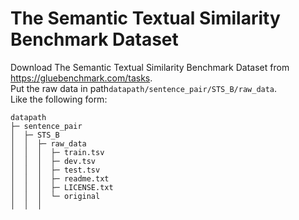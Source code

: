 # The Semantic Textual Similarity Benchmark Dataset

Download The Semantic Textual Similarity Benchmark Dataset from https://gluebenchmark.com/tasks.  
Put the raw data in path`datapath/sentence_pair/STS_B/raw_data`.   
Like the following form:

```angular2html
datapath
├─ sentence_pair
│  ├─ STS_B
│  │  ├─ raw_data
│  │  │  ├─ train.tsv
│  │  │  ├─ dev.tsv
│  │  │  ├─ test.tsv
│  │  │  ├─ readme.txt
│  │  │  ├─ LICENSE.txt
│  │  │  └─ original
│  │  │
```